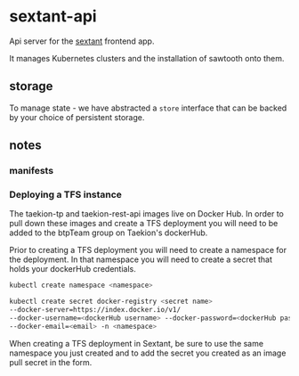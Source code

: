 # sextant-api

Api server for the [sextant](https://github.com/catenasys/sextant) frontend app.

It manages Kubernetes clusters and the installation of sawtooth onto them.

## storage

To manage state - we have abstracted a `store` interface that can be backed by
your choice of persistent storage.

## notes

### manifests

### Deploying a TFS instance

The taekion-tp and taekion-rest-api images live on Docker Hub. In order to
pull down these images and create a TFS deployment you will need to be
added to the btpTeam group on Taekion's dockerHub.

Prior to creating a TFS deployment you will need to create a namespace for
the deployment. In that namespace you will need to create a secret
that holds your dockerHub credentials.

```bash
kubectl create namespace <namespace>
```

```bash
kubectl create secret docker-registry <secret name>
--docker-server=https://index.docker.io/v1/
--docker-username=<dockerHub username> --docker-password=<dockerHub password>
--docker-email=<email> -n <namespace>
```

When creating a TFS deployment in Sextant, be sure to use the same namespace you
just created and to add the secret you created as an image pull secret
in the form.
